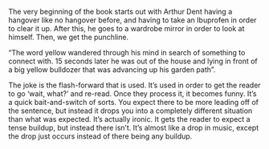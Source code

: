 The very beginning of the book starts out with Arthur Dent having a hangover like no hangover before, and having to take an Ibuprofen in order to clear it up. After this, he goes to a wardrobe mirror in order to look at himself. Then, we get the punchline.  
  
“The word yellow wandered through his mind in search of something to connect with. 15 seconds later he was out of the house and lying in front of a big yellow bulldozer that was advancing up his garden path”.  
  
The joke is the flash-forward that is used. It’s used in order to get the reader to go ‘wait, what?’ and re-read. Once they process it, it becomes funny. It’s a quick bait-and-switch of sorts. You expect there to be more leading off of the sentence, but instead it drops you into a completely different situation than what was expected. It’s actually ironic. It gets the reader to expect a tense buildup, but instead there isn’t. It’s almost like a drop in music, except the drop just occurs instead of there being any buildup.
